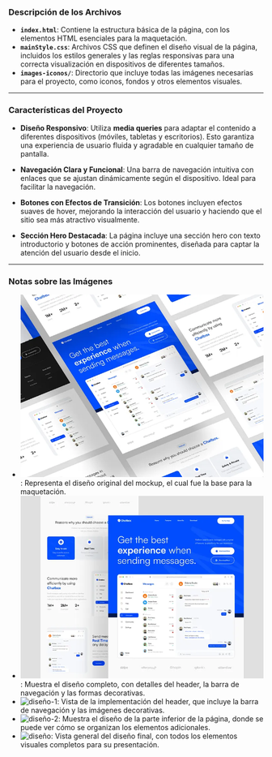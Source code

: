 
### **Descripción de los Archivos**

- **`index.html`**: Contiene la estructura básica de la página, con los elementos HTML esenciales para la maquetación.
- **`mainStyle.css`**: Archivos CSS que definen el diseño visual de la página, incluidos los estilos generales y las reglas responsivas para una correcta visualización en dispositivos de diferentes tamaños.
- **`images-iconos/`**: Directorio que incluye todas las imágenes necesarias para el proyecto, como iconos, fondos y otros elementos visuales.

---

### **Características del Proyecto**

- **Diseño Responsivo**: Utiliza **media queries** para adaptar el contenido a diferentes dispositivos (móviles, tabletas y escritorios). Esto garantiza una experiencia de usuario fluida y agradable en cualquier tamaño de pantalla.
  
- **Navegación Clara y Funcional**: Una barra de navegación intuitiva con enlaces que se ajustan dinámicamente según el dispositivo. Ideal para facilitar la navegación.

- **Botones con Efectos de Transición**: Los botones incluyen efectos suaves de hover, mejorando la interacción del usuario y haciendo que el sitio sea más atractivo visualmente.

- **Sección Hero Destacada**: La página incluye una sección hero con texto introductorio y botones de acción prominentes, diseñada para captar la atención del usuario desde el inicio.

---

### **Notas sobre las Imágenes**

- ![img-1](img-mockup/img-1.webp): Representa el diseño original del mockup, el cual fue la base para la maquetación.
- ![img-2](img-mockup/img-2.webp): Muestra el diseño completo, con detalles del header, la barra de navegación y las formas decorativas.
- ![diseño-1](img-mockup/diseño-1.png): Vista de la implementación del header, que incluye la barra de navegación y las imágenes decorativas.
- ![diseño-2](img-mockup/diseño-2.png): Muestra el diseño de la parte inferior de la página, donde se puede ver cómo se organizan los elementos adicionales.
- ![diseño](img-mockup/diseño.png): Vista general del diseño final, con todos los elementos visuales completos para su presentación.